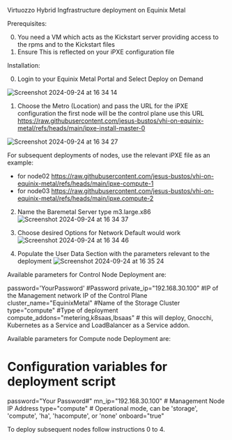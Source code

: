 Virtuozzo Hybrid Ingfrastructure deployment on Equinix Metal

Prerequisites:

0. You need a VM which acts as the Kickstart server providing access to the rpms and to the Kickstart files
1. Ensure This is reflected on your iPXE configuration file


Installation: 

0. Login to your Equinix Metal Portal and Select Deploy on Demand

![Screenshot 2024-09-24 at 16 34 14](https://github.com/user-attachments/assets/2ce83578-a314-43c2-be69-69e474c99bf5)


1. Choose the Metro (Location) and pass the URL for the iPXE configuration the first node will be the control plane use this URL https://raw.githubusercontent.com/jesus-bustos/vhi-on-equinix-metal/refs/heads/main/ipxe-install-master-0
 
![Screenshot 2024-09-24 at 16 34 27](https://github.com/user-attachments/assets/cc71572b-479b-4bf6-aed7-990c82f93b25)

For subsequent deployments of nodes, use the relevant iPXE file as an example:
 - for node02 https://raw.githubusercontent.com/jesus-bustos/vhi-on-equinix-metal/refs/heads/main/ipxe-compute-1
 - for node03 https://raw.githubusercontent.com/jesus-bustos/vhi-on-equinix-metal/refs/heads/main/ipxe.compute-2

2. Name the Baremetal Server type  m3.large.x86 
![Screenshot 2024-09-24 at 16 34 37](https://github.com/user-attachments/assets/37e3cb97-d639-4017-b866-35d3a3bc85e6)

3. Choose desired Options for Network Default would work
![Screenshot 2024-09-24 at 16 34 46](https://github.com/user-attachments/assets/1cde0a91-c561-4472-9df7-fb51ff226574)

4. Populate the User Data Section with the parameters relevant to the deployment
![Screenshot 2024-09-24 at 16 35 24](https://github.com/user-attachments/assets/653f20c6-c8b2-45d8-8bf5-e4b2e6fe16e6)

Available parameters for Control Node Deployment are:

password='YourPassword' #Password 
private_ip="192.168.30.100" #IP of the Management network IP of the Control Plane
cluster_name="EquinixMetal" #Name of the Storage Cluster
type="compute" #Type of deployment 
compute_addons="metering,k8saas,lbsaas" # this will deploy, Gnocchi, Kubernetes as a Service and LoadBalancer as a Service addon. 

Available parameters for Compute node Deployment are:

# Configuration variables for deployment script
password="Your Password#"
mn_ip="192.168.30.100"  # Management Node IP Address
type="compute"  # Operational mode, can be 'storage', 'compute', 'ha', 'hacompute', or 'none'
onboard="true"

To deploy subsequent nodes follow instructions 0 to 4.
